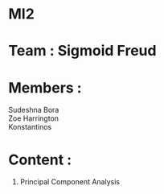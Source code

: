 # MI2

# Team : Sigmoid Freud 

# Members :

Sudeshna Bora</br>
Zoe Harrington</br>
Konstantinos

# Content :

1. Principal Component Analysis
